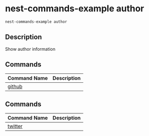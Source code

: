 # nest-commands-example author

```sh
nest-commands-example author
```

## Description

Show author information

## Commands

| Command Name          | Description |
| :-------------------- | :---------- |
| [github](./github.md) |             |

## Commands

| Command Name            | Description |
| :---------------------- | :---------- |
| [twitter](./twitter.md) |             |
